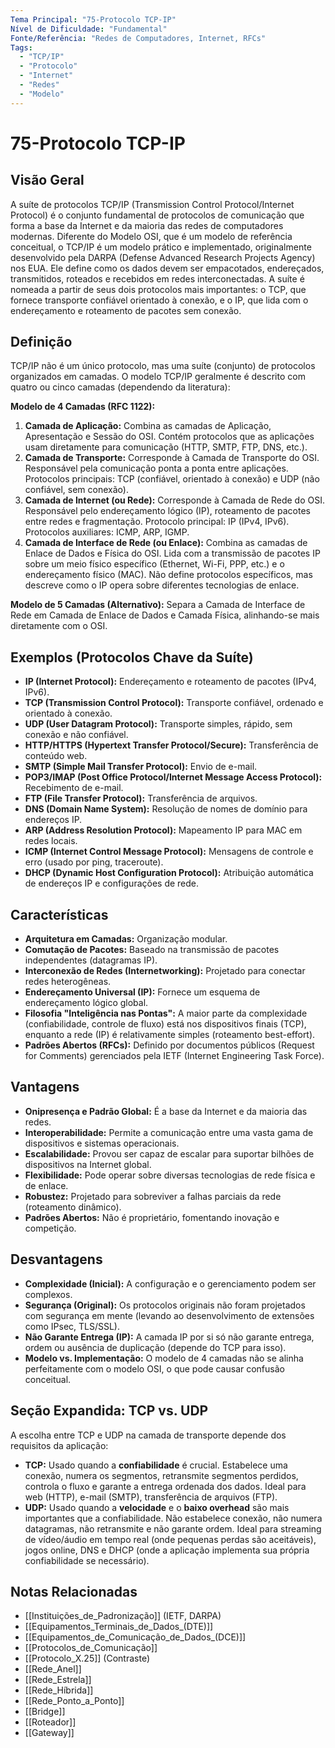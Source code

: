 ```yaml
---
Tema Principal: "75-Protocolo TCP-IP"
Nível de Dificuldade: "Fundamental"
Fonte/Referência: "Redes de Computadores, Internet, RFCs"
Tags:
  - "TCP/IP"
  - "Protocolo"
  - "Internet"
  - "Redes"
  - "Modelo"
---
```


# 75-Protocolo TCP-IP

## Visão Geral

A suíte de protocolos TCP/IP (Transmission Control Protocol/Internet Protocol) é o conjunto fundamental de protocolos de comunicação que forma a base da Internet e da maioria das redes de computadores modernas. Diferente do Modelo OSI, que é um modelo de referência conceitual, o TCP/IP é um modelo prático e implementado, originalmente desenvolvido pela DARPA (Defense Advanced Research Projects Agency) nos EUA. Ele define como os dados devem ser empacotados, endereçados, transmitidos, roteados e recebidos em redes interconectadas. A suíte é nomeada a partir de seus dois protocolos mais importantes: o TCP, que fornece transporte confiável orientado à conexão, e o IP, que lida com o endereçamento e roteamento de pacotes sem conexão.

## Definição

TCP/IP não é um único protocolo, mas uma suíte (conjunto) de protocolos organizados em camadas. O modelo TCP/IP geralmente é descrito com quatro ou cinco camadas (dependendo da literatura):

**Modelo de 4 Camadas (RFC 1122):**
1.  **Camada de Aplicação:** Combina as camadas de Aplicação, Apresentação e Sessão do OSI. Contém protocolos que as aplicações usam diretamente para comunicação (HTTP, SMTP, FTP, DNS, etc.).
2.  **Camada de Transporte:** Corresponde à Camada de Transporte do OSI. Responsável pela comunicação ponta a ponta entre aplicações. Protocolos principais: TCP (confiável, orientado à conexão) e UDP (não confiável, sem conexão).
3.  **Camada de Internet (ou Rede):** Corresponde à Camada de Rede do OSI. Responsável pelo endereçamento lógico (IP), roteamento de pacotes entre redes e fragmentação. Protocolo principal: IP (IPv4, IPv6). Protocolos auxiliares: ICMP, ARP, IGMP.
4.  **Camada de Interface de Rede (ou Enlace):** Combina as camadas de Enlace de Dados e Física do OSI. Lida com a transmissão de pacotes IP sobre um meio físico específico (Ethernet, Wi-Fi, PPP, etc.) e o endereçamento físico (MAC). Não define protocolos específicos, mas descreve como o IP opera sobre diferentes tecnologias de enlace.

**Modelo de 5 Camadas (Alternativo):** Separa a Camada de Interface de Rede em Camada de Enlace de Dados e Camada Física, alinhando-se mais diretamente com o OSI.

## Exemplos (Protocolos Chave da Suíte)

*   **IP (Internet Protocol):** Endereçamento e roteamento de pacotes (IPv4, IPv6).
*   **TCP (Transmission Control Protocol):** Transporte confiável, ordenado e orientado à conexão.
*   **UDP (User Datagram Protocol):** Transporte simples, rápido, sem conexão e não confiável.
*   **HTTP/HTTPS (Hypertext Transfer Protocol/Secure):** Transferência de conteúdo web.
*   **SMTP (Simple Mail Transfer Protocol):** Envio de e-mail.
*   **POP3/IMAP (Post Office Protocol/Internet Message Access Protocol):** Recebimento de e-mail.
*   **FTP (File Transfer Protocol):** Transferência de arquivos.
*   **DNS (Domain Name System):** Resolução de nomes de domínio para endereços IP.
*   **ARP (Address Resolution Protocol):** Mapeamento IP para MAC em redes locais.
*   **ICMP (Internet Control Message Protocol):** Mensagens de controle e erro (usado por ping, traceroute).
*   **DHCP (Dynamic Host Configuration Protocol):** Atribuição automática de endereços IP e configurações de rede.

## Características

*   **Arquitetura em Camadas:** Organização modular.
*   **Comutação de Pacotes:** Baseado na transmissão de pacotes independentes (datagramas IP).
*   **Interconexão de Redes (Internetworking):** Projetado para conectar redes heterogêneas.
*   **Endereçamento Universal (IP):** Fornece um esquema de endereçamento lógico global.
*   **Filosofia "Inteligência nas Pontas":** A maior parte da complexidade (confiabilidade, controle de fluxo) está nos dispositivos finais (TCP), enquanto a rede (IP) é relativamente simples (roteamento best-effort).
*   **Padrões Abertos (RFCs):** Definido por documentos públicos (Request for Comments) gerenciados pela IETF (Internet Engineering Task Force).

## Vantagens

*   **Onipresença e Padrão Global:** É a base da Internet e da maioria das redes.
*   **Interoperabilidade:** Permite a comunicação entre uma vasta gama de dispositivos e sistemas operacionais.
*   **Escalabilidade:** Provou ser capaz de escalar para suportar bilhões de dispositivos na Internet global.
*   **Flexibilidade:** Pode operar sobre diversas tecnologias de rede física e de enlace.
*   **Robustez:** Projetado para sobreviver a falhas parciais da rede (roteamento dinâmico).
*   **Padrões Abertos:** Não é proprietário, fomentando inovação e competição.

## Desvantagens

*   **Complexidade (Inicial):** A configuração e o gerenciamento podem ser complexos.
*   **Segurança (Original):** Os protocolos originais não foram projetados com segurança em mente (levando ao desenvolvimento de extensões como IPsec, TLS/SSL).
*   **Não Garante Entrega (IP):** A camada IP por si só não garante entrega, ordem ou ausência de duplicação (depende do TCP para isso).
*   **Modelo vs. Implementação:** O modelo de 4 camadas não se alinha perfeitamente com o modelo OSI, o que pode causar confusão conceitual.

## Seção Expandida: TCP vs. UDP

A escolha entre TCP e UDP na camada de transporte depende dos requisitos da aplicação:
*   **TCP:** Usado quando a **confiabilidade** é crucial. Estabelece uma conexão, numera os segmentos, retransmite segmentos perdidos, controla o fluxo e garante a entrega ordenada dos dados. Ideal para web (HTTP), e-mail (SMTP), transferência de arquivos (FTP).
*   **UDP:** Usado quando a **velocidade** e o **baixo overhead** são mais importantes que a confiabilidade. Não estabelece conexão, não numera datagramas, não retransmite e não garante ordem. Ideal para streaming de vídeo/áudio em tempo real (onde pequenas perdas são aceitáveis), jogos online, DNS e DHCP (onde a aplicação implementa sua própria confiabilidade se necessário).

## Notas Relacionadas

*   [[Instituições_de_Padronização]] (IETF, DARPA)
*   [[Equipamentos_Terminais_de_Dados_(DTE)]]
*   [[Equipamentos_de_Comunicação_de_Dados_(DCE)]]
*   [[Protocolos_de_Comunicação]]
*   [[Protocolo_X.25]] (Contraste)
*   [[Rede_Anel]]
*   [[Rede_Estrela]]
*   [[Rede_Híbrida]]
*   [[Rede_Ponto_a_Ponto]]
*   [[Bridge]]
*   [[Roteador]]
*   [[Gateway]]